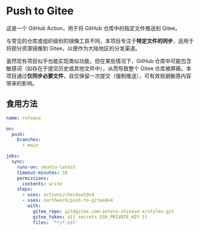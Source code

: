 # Push to Gitee

这是一个 GitHub Action，用于将 GitHub 仓库中的指定文件推送到 Gitee。

与常见的仓库或组织级别的镜像工具不同，本项目专注于**特定文件的同步**，适用于将部分资源镜像到 Gitee，以便作为大陆地区的分发渠道。

虽然现有项目似乎也能实现类似功能，但在某些情况下，GitHub 仓库中可能包含敏感词（如存在于提交历史或其他文件中），从而导致整个 Gitee 仓库被屏蔽。本项目通过**仅同步必要文件**，且仅保留一次提交（强制推送），可有效规避敏感内容带来的影响。

## 食用方法

```yml
name: release

on:
  push:
    branches:
      - main

jobs:
  sync:
    runs-on: ubuntu-latest
    timeout-minutes: 10
    permissions:
      contents: write
    steps:
      - uses: actions/checkout@v4
      - uses: northword/push-to-gitee@v4
        with:
          gitee_repo: git@gitee.com:zotero-chinese-x/styles.git
          gitee_token: ${{ secrets.SSH_PRIVATE_KEY }}
          files: '**/*.csl'
```
